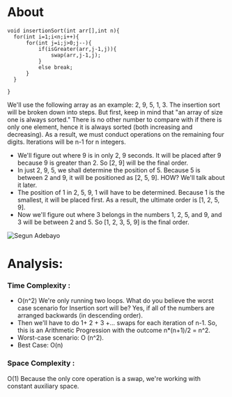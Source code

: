 # About 
```
void insertionSort(int arr[],int n){ 
  for(int i=1;i<n;i++){
      for(int j=i;j>0;j--){
          if(isGreater(arr,j-1,j)){
              swap(arr,j-1,j);
          }
          else break;
      }
  }
    
}
```

We'll use the following array as an example: 2, 9, 5, 1, 3. 
The insertion sort will be broken down into steps. But first, keep in mind that "an array of size one is always sorted." There is no other number to compare with if there is only one element, hence it is always sorted (both increasing and decreasing). As a result, we must conduct operations on the remaining four digits. Iterations will be n-1 for n integers.

- We'll figure out where 9 is in only 2, 9 seconds. It will be placed after 9 because 9 is greater than 2. So [2, 9] will be the final order.
-  In just 2, 9, 5, we shall determine the position of 5. Because 5 is between 2 and 9, it will be positioned as [2, 5, 9]. HOW? We'll talk about it later. 
-  The position of 1 in 2, 5, 9, 1 will have to be determined. Because 1 is the smallest, it will be placed first. As a result, the ultimate order is [1, 2, 5, 9]. 
-   Now we'll figure out where 3 belongs in the numbers 1, 2, 5, and 9, and 3 will be between 2 and 5. So [1, 2, 3, 5, 9] is the final order.



![Segun Adebayo](https://s3.ap-south-1.amazonaws.com/feed-resources-dev/f6e8f354-b1a9-4903-9dc0-5c605138d18f/articles/image/138d0450-f42b-40c7-ba7e-ab29ceb1d090.png)


# Analysis:

### Time Complexity :

- O(n^2) We're only running two loops. What do you believe the worst case scenario for Insertion sort will be? Yes, if all of the numbers are arranged backwards (in descending order). 
- Then we'll have to do 1+ 2 + 3 +... swaps for each iteration of n-1. So, this is an Arithmetic Progression with the outcome n*(n+1)/2 = n^2. 
- Worst-case scenario: O (n^2). 
- Best Case: O(n) 

### Space Complexity :

O(1) Because the only core operation is a swap, we're working with constant auxiliary space.